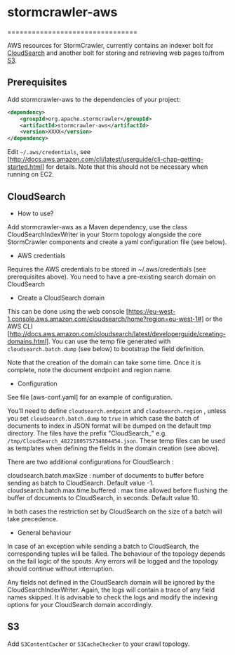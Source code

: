# stormcrawler-aws
================================

AWS resources for StormCrawler, currently contains an indexer bolt for [CloudSearch](https://aws.amazon.com/cloudsearch/) and another bolt for storing and retrieving web pages to/from [S3](https://aws.amazon.com/s3/).

## Prerequisites

Add stormcrawler-aws to the dependencies of your project\:

```xml
<dependency>
    <groupId>org.apache.stormcrawler</groupId>
    <artifactId>stormcrawler-aws</artifactId>
    <version>XXXX</version>
</dependency>
```
Edit `~/.aws/credentials`, see [http://docs.aws.amazon.com/cli/latest/userguide/cli-chap-getting-started.html] for details. Note that this should not be necessary when running on EC2.


## CloudSearch

* How to use?

Add stormcrawler-aws as a Maven dependency, use the class CloudSearchIndexWriter in your Storm topology alongside the core StormCrawler components and create a yaml configuration file (see below).

* AWS credentials 

Requires the AWS credentials to be stored in ~/.aws/credentials (see prerequisites above). You need to have a pre-existing search domain on CloudSearch 

* Create a CloudSearch domain

This can be done using the web console [https://eu-west-1.console.aws.amazon.com/cloudsearch/home?region=eu-west-1#] or the AWS CLI [http://docs.aws.amazon.com/cloudsearch/latest/developerguide/creating-domains.html]. You can use the temp file generated with `cloudsearch.batch.dump` (see below) to bootstrap the field definition. 

Note that the creation of the domain can take some time. Once it is complete, note the document endpoint and region name.

* Configuration

See file [aws-conf.yaml] for an example of configuration. 

You'll need to define `cloudsearch.endpoint` and `cloudsearch.region` , unless you set `cloudsearch.batch.dump` to `true` in which case the batch of documents to index in JSON format will be dumped on the default tmp directory. The files have the prefix "CloudSearch_" e.g. `/tmp/CloudSearch_4822180575734804454.json`. These temp files can be used as templates when defining the fields in the domain creation (see above).

There are two additional configurations for CloudSearch \:

cloudsearch.batch.maxSize \: number of documents to buffer before sending as batch to CloudSearch. Default value -1.
cloudsearch.batch.max.time.buffered \: max time allowed before flushing the buffer of documents to CloudSearch, in seconds. Default value 10.

In both cases the restriction set by CloudSearch on the size of a batch will take precedence. 
  
* General behaviour

In case of an exception while sending a batch to CloudSearch, the corresponding tuples will be failed. The behaviour of the topology depends on the fail logic of the spouts. Any errors will be logged and the topology should continue without interruption.

Any fields not defined in the CloudSearch domain will be ignored by the CloudSearchIndexWriter. Again, the logs will contain a trace of any field names skipped. It is advisable to check the logs and modify the indexing options for your CloudSearch domain accordingly.

## S3

Add `S3ContentCacher` or `S3CacheChecker` to your crawl topology.


